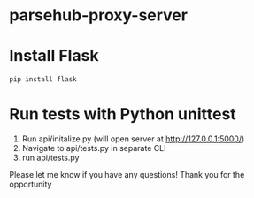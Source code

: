 # parsehub-proxy-server

# Install Flask
`pip install flask`

# Run tests with Python unittest
1. Run api/initalize.py (will open server at http://127.0.0.1:5000/)
2. Navigate to api/tests.py in separate CLI
3. run api/tests.py


Please let me know if you have any questions! 
Thank you for the opportunity
